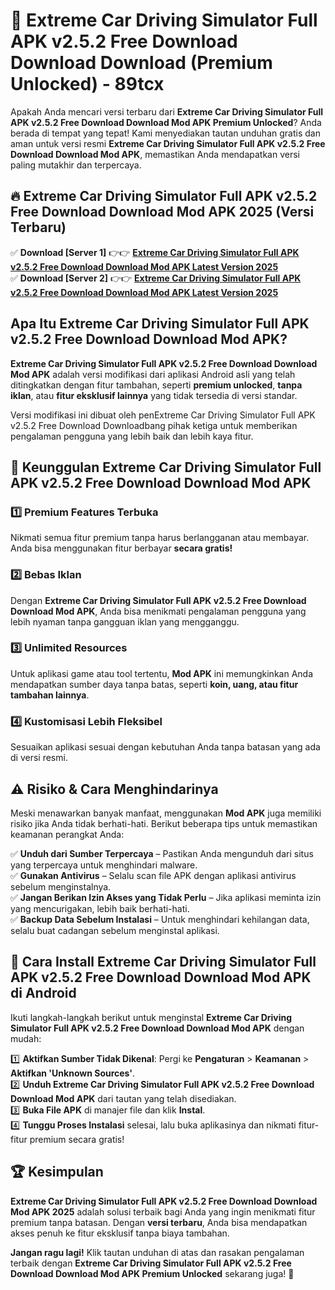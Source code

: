 # 🎯 Extreme Car Driving Simulator Full APK v2.5.2 Free Download Download  Download (Premium Unlocked) -  89tcx

Apakah Anda mencari versi terbaru dari **Extreme Car Driving Simulator Full APK v2.5.2 Free Download Download Mod APK Premium Unlocked**? Anda berada di tempat yang tepat! Kami menyediakan tautan unduhan gratis dan aman untuk versi resmi **Extreme Car Driving Simulator Full APK v2.5.2 Free Download Download Mod APK**, memastikan Anda mendapatkan versi paling mutakhir dan terpercaya.

## 🔥 Extreme Car Driving Simulator Full APK v2.5.2 Free Download Download Mod APK 2025 (Versi Terbaru)

✅ **Download [Server 1]** 👉👉 [**Extreme Car Driving Simulator Full APK v2.5.2 Free Download Download Mod APK Latest Version 2025**](https://momento.my/?title=Extreme_Car_Driving_Simulator_Full_APK_v2.5.2_Free_Download_Download)  
✅ **Download [Server 2]** 👉👉 [**Extreme Car Driving Simulator Full APK v2.5.2 Free Download Download Mod APK Latest Version 2025**](https://momento.my/?title=Extreme_Car_Driving_Simulator_Full_APK_v2.5.2_Free_Download_Download)  

## Apa Itu Extreme Car Driving Simulator Full APK v2.5.2 Free Download Download Mod APK?

**Extreme Car Driving Simulator Full APK v2.5.2 Free Download Download Mod APK** adalah versi modifikasi dari aplikasi Android asli yang telah ditingkatkan dengan fitur tambahan, seperti **premium unlocked**, **tanpa iklan**, atau **fitur eksklusif lainnya** yang tidak tersedia di versi standar.

Versi modifikasi ini dibuat oleh penExtreme Car Driving Simulator Full APK v2.5.2 Free Download Downloadbang pihak ketiga untuk memberikan pengalaman pengguna yang lebih baik dan lebih kaya fitur.

## 🎯 Keunggulan Extreme Car Driving Simulator Full APK v2.5.2 Free Download Download Mod APK

### 1️⃣ Premium Features Terbuka
Nikmati semua fitur premium tanpa harus berlangganan atau membayar. Anda bisa menggunakan fitur berbayar **secara gratis!**

### 2️⃣ Bebas Iklan
Dengan **Extreme Car Driving Simulator Full APK v2.5.2 Free Download Download Mod APK**, Anda bisa menikmati pengalaman pengguna yang lebih nyaman tanpa gangguan iklan yang mengganggu.

### 3️⃣ Unlimited Resources
Untuk aplikasi game atau tool tertentu, **Mod APK** ini memungkinkan Anda mendapatkan sumber daya tanpa batas, seperti **koin, uang, atau fitur tambahan lainnya**.

### 4️⃣ Kustomisasi Lebih Fleksibel
Sesuaikan aplikasi sesuai dengan kebutuhan Anda tanpa batasan yang ada di versi resmi.

## ⚠️ Risiko & Cara Menghindarinya

Meski menawarkan banyak manfaat, menggunakan **Mod APK** juga memiliki risiko jika Anda tidak berhati-hati. Berikut beberapa tips untuk memastikan keamanan perangkat Anda:

✅ **Unduh dari Sumber Terpercaya** – Pastikan Anda mengunduh dari situs yang terpercaya untuk menghindari malware.  
✅ **Gunakan Antivirus** – Selalu scan file APK dengan aplikasi antivirus sebelum menginstalnya.  
✅ **Jangan Berikan Izin Akses yang Tidak Perlu** – Jika aplikasi meminta izin yang mencurigakan, lebih baik berhati-hati.  
✅ **Backup Data Sebelum Instalasi** – Untuk menghindari kehilangan data, selalu buat cadangan sebelum menginstal aplikasi.

## 📌 Cara Install Extreme Car Driving Simulator Full APK v2.5.2 Free Download Download Mod APK di Android

Ikuti langkah-langkah berikut untuk menginstal **Extreme Car Driving Simulator Full APK v2.5.2 Free Download Download Mod APK** dengan mudah:

1️⃣ **Aktifkan Sumber Tidak Dikenal**: Pergi ke **Pengaturan** > **Keamanan** > **Aktifkan 'Unknown Sources'**.  
2️⃣ **Unduh Extreme Car Driving Simulator Full APK v2.5.2 Free Download Download Mod APK** dari tautan yang telah disediakan.  
3️⃣ **Buka File APK** di manajer file dan klik **Instal**.  
4️⃣ **Tunggu Proses Instalasi** selesai, lalu buka aplikasinya dan nikmati fitur-fitur premium secara gratis!

## 🏆 Kesimpulan

**Extreme Car Driving Simulator Full APK v2.5.2 Free Download Download Mod APK 2025** adalah solusi terbaik bagi Anda yang ingin menikmati fitur premium tanpa batasan. Dengan **versi terbaru**, Anda bisa mendapatkan akses penuh ke fitur eksklusif tanpa biaya tambahan.

**Jangan ragu lagi!** Klik tautan unduhan di atas dan rasakan pengalaman terbaik dengan **Extreme Car Driving Simulator Full APK v2.5.2 Free Download Download Mod APK Premium Unlocked** sekarang juga! 🚀

